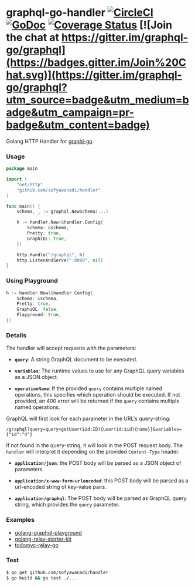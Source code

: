 # graphql-go-handler [![CircleCI](https://circleci.com/gh/graphql-go/handler.svg?style=svg)](https://circleci.com/gh/graphql-go/handler) [![GoDoc](https://godoc.org/graphql-go/handler?status.svg)](https://godoc.org/github.com/sofyawanadi/handler) [![Coverage Status](https://coveralls.io/repos/graphql-go/handler/badge.svg?branch=master&service=github)](https://coveralls.io/github/graphql-go/handler?branch=master) [![Join the chat at https://gitter.im/graphql-go/graphql](https://badges.gitter.im/Join%20Chat.svg)](https://gitter.im/graphql-go/graphql?utm_source=badge&utm_medium=badge&utm_campaign=pr-badge&utm_content=badge)

Golang HTTP.Handler for [graphl-go](https://github.com/sofyawanadi/graphql)

### Usage

```go
package main

import (
	"net/http"
	"github.com/sofyawanadi/handler"
)

func main() {
	schema, _ := graphql.NewSchema(...)

	h := handler.New(&handler.Config{
		Schema: &schema,
		Pretty: true,
		GraphiQL: true,
	})

	http.Handle("/graphql", h)
	http.ListenAndServe(":8080", nil)
}
```

### Using Playground

```go
h := handler.New(&handler.Config{
	Schema: &schema,
	Pretty: true,
	GraphiQL: false,
	Playground: true,
})
```

### Details

The handler will accept requests with
the parameters:

- **`query`**: A string GraphQL document to be executed.

- **`variables`**: The runtime values to use for any GraphQL query variables
  as a JSON object.

- **`operationName`**: If the provided `query` contains multiple named
  operations, this specifies which operation should be executed. If not
  provided, an 400 error will be returned if the `query` contains multiple
  named operations.

GraphQL will first look for each parameter in the URL's query-string:

```
/graphql?query=query+getUser($id:ID){user(id:$id){name}}&variables={"id":"4"}
```

If not found in the query-string, it will look in the POST request body.
The `handler` will interpret it
depending on the provided `Content-Type` header.

- **`application/json`**: the POST body will be parsed as a JSON
  object of parameters.

- **`application/x-www-form-urlencoded`**: this POST body will be
  parsed as a url-encoded string of key-value pairs.

- **`application/graphql`**: The POST body will be parsed as GraphQL
  query string, which provides the `query` parameter.

### Examples

- [golang-graphql-playground](https://github.com/graphql-go/playground)
- [golang-relay-starter-kit](https://github.com/sogko/golang-relay-starter-kit)
- [todomvc-relay-go](https://github.com/sogko/todomvc-relay-go)

### Test

```bash
$ go get github.com/sofyawanadi/handler
$ go build && go test ./...
```
